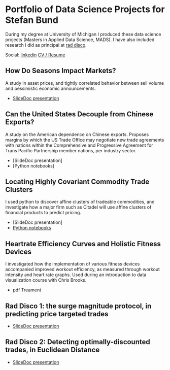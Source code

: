 # Portfolio of Data Science Projects for Stefan Bund
During my degree at University of Michigan I produced these data science projects (Masters in Applied Data Science, MADS). I have also included research I did as principal at [rad disco](http://raddisco.com).

Social: [linkedin](https://www.linkedin.com/in/stefanbund/)
[CV / Resume](https://github.com/stefanbund/MADSPortfolio/blob/main/Stefan%20Bund%20Data%20Science%20Resume.pdf)

## How Do Seasons Impact Markets? 
A study in asset prices, and tightly correlated behavior between sell volume and pessimistic economic announcements. 
+ [SlideDoc presentation](https://github.com/stefanbund/MADSPortfolio/blob/main/04-Liang-Yau-Bund_2023winter.pptx.pdf)

## Can the United States Decouple from Chinese Exports?
A study on the American dependence on Chinese exports. Proposes margins by which the US Trade Office may negotiate new trade agreements with nations within the Comprehensive and Progressive Agreement for Trans Pacific Partnership member nations, per industry sector. 
+ [SlideDoc presentation]
+ [Python notebooks]

## Locating Highly Covariant Commodity Trade Clusters
I used python to discover affine clusters of tradeable commodities, and investigate how a major firm such as Citadel will use affine clusters of financial products to predict pricing. 
+ [SlideDoc presentation]
+ [Python notebooks](https://github.com/stefanbund/MADSPortfolio/blob/main/visualizing%20commodity%20clusters%20--%20bund.ipynb)

## Heartrate Efficiency Curves and Holistic Fitness Devices
I investigated how the implementation of various fitness devices accompanied improved workout efficiency, as measured through workout intensity and heart rate graphs. Used during an introduction to data visualization course with Chris Brooks. 
+ pdf Treament

## Rad Disco 1: the surge magnitude protocol, in predicting price targeted trades
+ [SlideDoc presentation](https://github.com/stefanbund/MADSPortfolio/blob/main/Rad%20Disco%201_%20the%20surge%20magnitude%20protocol%2C%20in%20predicting%20price%20targeted%20trades.pdf)

## Rad Disco 2: Detecting optimally-discounted trades, in Euclidean Distance
+ [SlideDoc presentation](https://github.com/stefanbund/MADSPortfolio/blob/main/Rad%20Disco%202_%20Detecting%20optimally-discounted%20trades%2C%20in%20Euclidean%20Distance.pdf)
